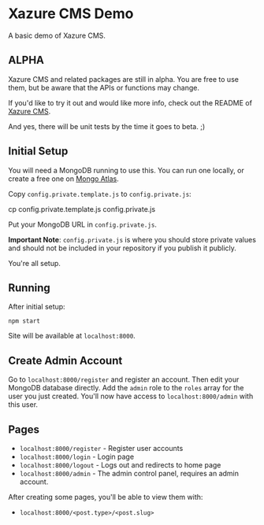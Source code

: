 # Xazure CMS Demo

A basic demo of Xazure CMS.

## ALPHA

Xazure CMS and related packages are still in alpha. You are free to use them,
but be aware that the APIs or functions may change.

If you'd like to try it out and would like more info, check out the
README of [Xazure CMS](https://github.com/samanime/xazure-cms]). 

And yes, there will be unit tests by the time it goes to beta. ;)

## Initial Setup

You will need a MongoDB running to use this. You can run one locally, or
create a free one on [Mongo Atlas](https://www.mongodb.com/cloud/atlas).

Copy `config.private.template.js` to `config.private.js`:

  cp config.private.template.js config.private.js
  
Put your MongoDB URL in `config.private.js`. 

**Important Note**: `config.private.js` is where you should store private values and should not be included in your 
repository if you publish it publicly.

You're all setup.

## Running

After initial setup:

    npm start
  
Site will be available at `localhost:8000`.

## Create Admin Account

Go to `localhost:8000/register` and register an account. Then edit your MongoDB database
directly. Add the `admin` role to the `roles` array for the user you just created. You'll
now have access to `localhost:8000/admin` with this user.

## Pages

  - `localhost:8000/register` - Register user accounts
  - `localhost:8000/login` - Login page
  - `localhost:8000/logout` - Logs out and redirects to home page
  - `localhost:8000/admin` - The admin control panel, requires an admin account.
  
After creating some pages, you'll be able to view them with:

  - `localhost:8000/<post.type>/<post.slug>`